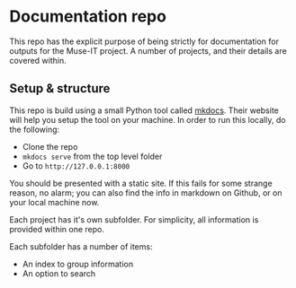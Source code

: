 # Documentation repo

This repo has the explicit purpose of being strictly for documentation for outputs for the Muse-IT project. A number of projects, and their details are covered within.

## Setup & structure

This repo is build using a small Python tool called [mkdocs](https://www.mkdocs.org/getting-started/). Their website will help you setup the tool on your machine. In order to run this locally, do the following:

- Clone the repo
- `mkdocs serve` from the top level folder
- Go to `http://127.0.0.1:8000`

You should be presented with a static site. If this fails for some strange reason, no alarm; you can also find the info in markdown on Github, or on your local machine now.

Each project has it's own subfolder. For simplicity, all information is provided within one repo.

Each subfolder has a number of items:

- An index to group information
- An option to search 
